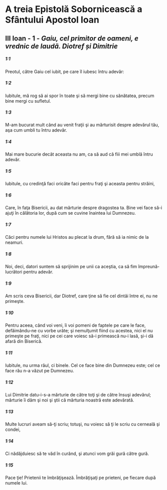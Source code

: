 # A treia Epistolă Sobornicească a Sfântului Apostol Ioan

## III Ioan - 1 - *Gaiu, cel primitor de oameni, e vrednic de laudă. Diotref și Dimitrie*

##### 1:1
Preotul, către Gaiu cel iubit, pe care îl iubesc întru adevăr:

##### 1:2
Iubitule, mă rog să ai spor în toate şi să mergi bine cu sănătatea, precum bine mergi cu sufletul.

##### 1:3
M-am bucurat mult când au venit fraţii şi au mărturisit despre adevărul tău, aşa cum umbli tu întru adevăr.

##### 1:4
Mai mare bucurie decât aceasta nu am, ca să aud că fiii mei umblă întru adevăr.

##### 1:5
Iubitule, cu credinţă faci oricâte faci pentru fraţi şi aceasta pentru străini,

##### 1:6
Care, în faţa Bisericii, au dat mărturie despre dragostea ta. Bine vei face să-i ajuţi în călătoria lor, după cum se cuvine înaintea lui Dumnezeu.

##### 1:7
Căci pentru numele lui Hristos au plecat la drum, fără să ia nimic de la neamuri.

##### 1:8
Noi, deci, datori suntem să sprijinim pe unii ca aceştia, ca să fim împreună-lucrători pentru adevăr.

##### 1:9
Am scris ceva Bisericii, dar Diotref, care ţine să fie cel dintâi între ei, nu ne primeşte.

##### 1:10
Pentru aceea, când voi veni, îi voi pomeni de faptele pe care le face, defăimându-ne cu vorbe urâte; şi nemulţumit fiind cu acestea, nici el nu primeşte pe fraţi, nici pe cei care voiesc să-i primească nu-i lasă, şi-i dă afară din Biserică.

##### 1:11
Iubitule, nu urma răul, ci binele. Cel ce face bine din Dumnezeu este; cel ce face rău n-a văzut pe Dumnezeu.

##### 1:12
Lui Dimitrie datu-i-s-a mărturie de către toţi şi de către însuşi adevărul; mărturie îi dăm şi noi şi ştii că mărturia noastră este adevărată.

##### 1:13
Multe lucruri aveam să-ţi scriu; totuşi, nu voiesc să ţi le scriu cu cerneală şi condei,

##### 1:14
Ci nădăjduiesc să te văd în curând, şi atunci vom grăi gură către gură.

##### 1:15
Pace ţie! Prietenii te îmbrăţişează. Îmbrăţişaţi pe prieteni, pe fiecare după numele lui.

